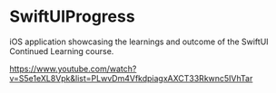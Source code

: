 # SwiftUIProgress
iOS application showcasing the learnings and outcome of the SwiftUI Continued Learning course. 

https://www.youtube.com/watch?v=S5e1eXL8Vpk&list=PLwvDm4VfkdpiagxAXCT33Rkwnc5IVhTar
